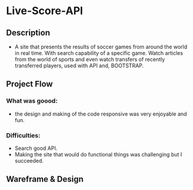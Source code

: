 # Live-Score-API
## Description
* A site that presents the results of soccer games from around the world in real time.
With search capability of a specific game. Watch articles from the world of sports and even 
watch transfers of recently transferred players, used with API and, BOOTSTRAP.

## Project Flow
### What was goood:
* the design and making of the code responsive was very enjoyable and fun.

### Difficulties:
* Search good API.
* Making the site that would do functional things was challenging but I succeeded.

## Wareframe & Design
